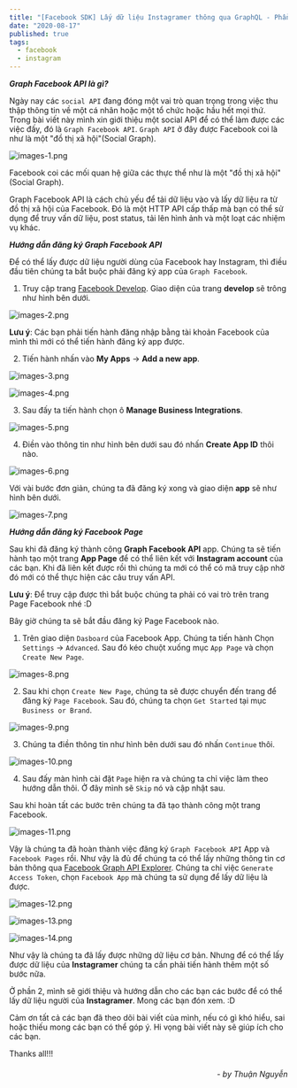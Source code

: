 ```yaml
---
title: "[Facebook SDK] Lấy dữ liệu Instagramer thông qua GraphQL - Phần 1"
date: "2020-08-17"
published: true
tags:
  - facebook
  - instagram
---
```


***Graph Facebook API là gì?***

Ngày nay các `social API` đang đóng một vai trò quan trọng trong việc thu thập thông tin về một cá nhân hoặc một tổ chức hoặc hầu hết mọi thứ. Trong bài viết này mình xin giới thiệu một social API để có thể làm được các việc đấy, đó là `Graph Facebook API`.
`Graph API` ở đây được Facebook coi là như là một "đồ thị xã hội"(Social Graph).

![images-1.png](/images-1.png)

Facebook coi các mối quan hệ giữa các thực thể như là một "đồ thị xã hội"(Social Graph).

Graph Facebook API là cách chủ yếu để tải dữ liệu vào và lấy dữ liệu ra từ đồ thị xã hội của Facebook. Đó là một HTTP API cấp thấp mà bạn có thể sử dụng để truy vấn dữ liệu, post status, tải lên hình ảnh và một loạt các nhiệm vụ khác.

***Hướng dẫn đăng ký Graph Facebook API***

Để có thể lấy được dữ liệu người dùng của Facebook hay Instagram, thì điều đầu tiên chúng ta bắt buộc phải đăng ký app của `Graph Facebook`.
  1. Truy cập trang [Facebook Develop](https://developers.facebook.com/). Giao diện của trang __develop__ sẽ trông như hình bên dưới.

  ![images-2.png](/images-2.png)

  __Lưu ý__: Các bạn phải tiến hành đăng nhập bằng tài khoản Facebook của mình thì mới có thể tiến hành đăng ký app được.

  2. Tiến hành nhấn vào __My Apps__ -> __Add a new app__.

  ![images-3.png](/images-3.png)<br>

  ![images-4.png](/images-4.png)<br>

  3. Sau đấy ta tiến hành chọn ô __Manage Business Integrations__.

  ![images-5.png](/images-5.png)<br>

  4. Điền vào thông tin như hình bên dưới sau đó nhấn __Create App ID__ thôi nào.

  ![images-6.png](/images-6.png)<br>

Với vài bước đơn giản, chúng ta đã đăng ký xong và giao diện __app__ sẽ như hình bên dưới.

  ![images-7.png](/images-7.png)<br>

***Hướng dẫn đăng ký Facebook Page***

Sau khi đã đăng ký thành công __Graph Facebook API__ app. Chúng ta sẽ tiến hành tạo một trang __App Page__ để có thể liên kết với __Instagram account__ của các bạn. Khi đã liên kết được rồi thì chúng ta mới có thể có mã truy cập nhờ đó mới có thể thực hiện các câu truy vấn API.

__Lưu ý__: Để truy cập được thì bắt buộc chúng ta phải có vai trò trên trang Page Facebook nhé :D

Bây giờ chúng ta sẽ bắt đầu đăng ký Page Facebook nào.<br>

  1. Trên giao diện `Dasboard` của Facebook App. Chúng ta tiến hành Chọn `Settings` -> `Advanced`. Sau đó kéo chuột xuống mục `App Page` và chọn `Create New Page`.

  ![images-8.png](/images-8.png)<br>

  2. Sau khi chọn `Create New Page`, chúng ta sẽ được chuyển đến trang để đăng ký `Page Facebook`. Sau đó, chúng ta chọn `Get Started` tại mục `Business or Brand`.

  ![images-9.png](/images-9.png)<br>

  3. Chúng ta điền thông tin như hình bên dưới sau đó nhấn `Continue` thôi.

  ![images-10.png](/images-10.png)<br>

  4. Sau đấy màn hình cài đặt `Page` hiện ra và chúng ta chỉ việc làm theo hướng dẫn thôi. Ở đây mình sẽ `Skip` nó và cập nhật sau.

Sau khi hoàn tất các bước trên chúng ta đã tạo thành công một trang Facebook.

  ![images-11.png](/images-11.png)<br>

Vậy là chúng ta đã hoàn thành việc đăng ký `Graph Facebook API` App và `Facebook Pages` rồi. Như vậy là đủ để chúng ta có thể lấy những thông tin cơ bản thông qua [Facebook Graph API Explorer](https://developers.facebook.com/tools/explorer). Chúng ta chỉ việc `Generate Access Token`, chọn `Facebook App` mà chúng ta sử dụng để lấy dữ liệu là được.

![images-12.png](/images-12.png)

![images-13.png](/images-13.png)

![images-14.png](/images-14.png)

Như vậy là chúng ta đã lấy được những dữ liệu cơ bản. Nhưng để có thể lấy được dữ liệu của __Instagramer__ chúng ta cần phải tiến hành thêm một số bước nữa.

Ở phần 2, mình sẽ giới thiệu và hướng dẫn cho các bạn các bước để có thể lấy dữ liệu người của __Instagramer__. Mong các bạn đón xem. :D

Cảm ơn tất cả các bạn đã theo dõi bài viết của mình, nếu có gì khó hiểu, sai hoặc thiếu mong các bạn có thể góp ý. Hi vọng bài viết này sẽ giúp ích cho các bạn.

Thanks all!!!

######                    *<div style="text-align: right"> - by Thuận Nguyễn </div>*
